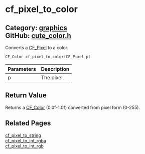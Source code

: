 [](../header.md ':include')

# cf_pixel_to_color

Category: [graphics](/api_reference?id=graphics)  
GitHub: [cute_color.h](https://github.com/RandyGaul/cute_framework/blob/master/include/cute_color.h)  
---

Converts a [CF_Pixel](/graphics/cf_pixel.md) to a color.

```cpp
CF_Color cf_pixel_to_color(CF_Pixel p)
```

Parameters | Description
--- | ---
p | The pixel.

## Return Value

Returns a [CF_Color](/graphics/cf_color.md) (0.0f-1.0f) converted from pixel form (0-255).

## Related Pages

[cf_pixel_to_string](/graphics/cf_pixel_to_string.md)  
[cf_pixel_to_int_rgba](/graphics/cf_pixel_to_int_rgba.md)  
[cf_pixel_to_int_rgb](/graphics/cf_pixel_to_int_rgb.md)  
